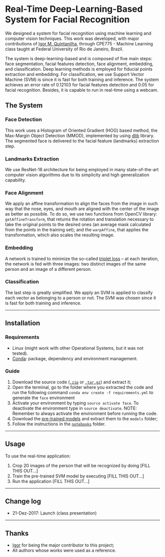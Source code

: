 # Real-Time Deep-Learning-Based System for Facial Recognition

We designed a system for facial recognition using machine learning and computer vision techniques.
This work was developed, with major contributions of [Igor M. Quintanilha](https://github.com/igormq), through CPE775 - Machine Learning class taught at Federal University of Rio de Janeiro, Brazil.

The system is deep-learning-based and is composed of five main steps: face segmentation, facial features detection, face alignment, embedding, and classification. 
Deep learning methods is employed for fiducial points extraction and embedding.
For classification, we use Support Vector Machine (SVM) is since it is fast for both training and inference.
The system achieves an error rate of 0.12103 for facial features detection and 0.05 for facial recognition.
Besides, it is capable to run in real-time using a webcam.

## The System

### Face Detection
This work uses a Histogram of Oriented Gradient (HOG) based method, the Max-Margin Object Detection (MMOD), implemented by using [dlib](http://dlib.net/) library. 
The segmented face is delivered to the facial feature (landmarks) extraction step.

### Landmarks Extraction
We use ResNet-18 architecture for being employed in many state-of-the-art computer vision algorithms due to its simplicity and high generalization capability.

### Face Alignment
We apply an affine transformation to align the faces from the image in such way that the nose, eyes, and mouth are aligned with the center of the image as better as possible. 
To do so, we use two functions from OpenCV library: `getAffineTransform`, that returns the rotation and translation necessary to take the original points to the desired ones (an average mask calculated from the points in the training set); and the `warpAffine`, that applies the transformation, which also scales the resulting image.

### Embedding
A network is trained to minimize the so-called
[triplet loss](https://ieeexplore.ieee.org/document/7298682/) – at each iteration, the network is fed with three images: two distinct images of the same person and an image of a different person.

### Classification
The last step is greatly simplified.
We apply an SVM is applied to classify each vector as belonging to a person or not.
The SVM was chosen since it is fast for both training and inference.

----
## Installation

### Requirements
* Linux (might work with other Operational Systems, but it was not tested).
* [Conda](https://conda.io/docs/user-guide/install/index.html): package, dependency and environment management.

### Guide

1. Download the source code 
([`.zip`](https://github.com/wesleylp/CPE775/archive/v1.0.zip)
or
[`.tar.gz`](https://github.com/wesleylp/CPE775/archive/v1.0.tar.gz))
and extract it;
2. Open the terminal, go to the folder where you extracted the code and run the following command `conda env create -f requirements.yml`
to generate the `face` environment
3. Activate your environment by typing `source activate face`.
To deactivate the environment type in `source deactivate`.
NOTE: Remember to always activate the environment before running the code.
4. Download the [pre-trained models](https://github.com/wesleylp/CPE775/releases/download/v1.0/models.tgz) and extract them to the `models` folder;
5. Follow the instructions in the [`notebooks`](https://github.com/wesleylp/CPE775/tree/master/notebooks) folder.

----
## Usage
To use the real-time application:

1. Crop 20 images of the person that will be recognized by doing [FILL THIS OUT...]
2. Train the pre-trained SVM model by executing [FILL THIS OUT...]
3. Run the application [FILL THIS OUT...]

----
## Change log
* 21-Dez-2017: Launch (class presentation)

----
## Thanks
* [Igor](https://github.com/igormq) for being the major contributor to this project;
* All authors whose works were used as a reference.
